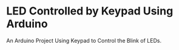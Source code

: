# LED Controlled by Keypad Using Arduino
An Arduino Project Using Keypad to Control the Blink of LEDs.
